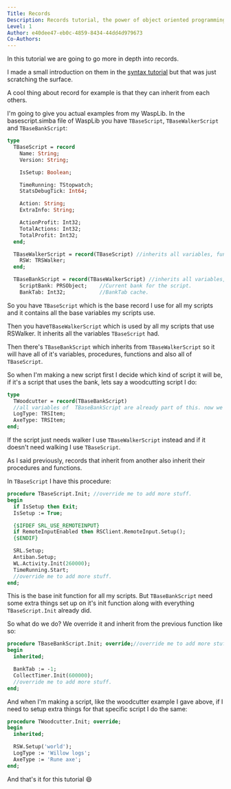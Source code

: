 ```yaml
---
Title: Records
Description: Records tutorial, the power of object oriented programming.
Level: 1
Author: e40dee47-eb0c-4859-8434-44dd4d979673
Co-Authors: 
---
```


In this tutorial we are going to go more in depth into records.

I made a small introduction on them in the [syntax tutorial](https://waspscripts.com/tutorials/lape-syntax-by-torwent) but that was just scratching the surface.

A cool thing about record for example is that they can inherit from each others.

I'm going to give you actual examples from my WaspLib.
In the basescript.simba file of WaspLib you have `TBaseScript`, `TBaseWalkerScript` and `TBaseBankScript`:
```pascal
type
  TBaseScript = record
    Name: String;
    Version: String;

    IsSetup: Boolean;

    TimeRunning: TStopwatch;
    StatsDebugTick: Int64;

    Action: String;
    ExtraInfo: String;

    ActionProfit: Int32;
    TotalActions: Int32;
    TotalProfit: Int32;
  end;

  TBaseWalkerScript = record(TBaseScript) //inherits all variables, functions and procedures of TBaseScript.
    RSW: TRSWalker;
  end;

  TBaseBankScript = record(TBaseWalkerScript) //inherits all variables, functions and procedures of TBaseWalkerScript.
    ScriptBank: PRSObject;    //Current bank for the script.
    BankTab: Int32;           //BankTab cache.
```

So you have `TBaseScript` which is the base record I use for all my scripts and it contains all the base variables my scripts use.

Then you have`TBaseWalkerScript` which is used by all my scripts that use RSWalker.
It inherits all the variables `TBaseScript` had.

Then there's `TBaseBankScript` which inherits from `TBaseWalkerScript` so it will have all of it's variables, procedures, functions and also all of `TBaseScript`.

So when I'm making a new script first I decide which kind of script it will be, if it's a script that uses the bank, lets say a woodcutting script I do:
```pascal
type
  TWoodcutter = record(TBaseBankScript)
  //all variables of  TBaseBankScript are already part of this. now we add extra stuff we need.
  LogType: TRSItem;
  AxeType: TRSItem;
end;
```

If the script just needs walker I use `TBaseWalkerScript` instead and if it doesn't need walking I use `TBaseScript`.

As I said previously, records that inherit from another also inherit their procedures and functions.

In `TBaseScript` I have this procedure:
```pascal
procedure TBaseScript.Init; //override me to add more stuff.
begin
  if IsSetup then Exit;
  IsSetup := True;

  {$IFDEF SRL_USE_REMOTEINPUT}
  if RemoteInputEnabled then RSClient.RemoteInput.Setup();
  {$ENDIF}

  SRL.Setup;
  Antiban.Setup;
  WL.Activity.Init(260000);
  TimeRunning.Start;
  //override me to add more stuff.
end;
```
This is the base init function for all my scripts. But `TBaseBankScript` need some extra things set up on it's init function along with everything `TBaseScript.Init` already did.

So what do we do?
We override it and inherit from the previous function like so:
```pascal
procedure TBaseBankScript.Init; override;//override me to add more stuff.
begin
  inherited;

  BankTab := -1;
  CollectTimer.Init(600000);
  //override me to add more stuff.
end;
```

And when I'm making a script, like the woodcutter example I gave above, if I need to setup extra things for that specific script I do the same:
```pascal
procedure TWoodcutter.Init; override;
begin
  inherited;

  RSW.Setup('world');
  LogType := 'Willow logs';
  AxeType := 'Rune axe'; 
end;
```

And that's it for this tutorial 😄